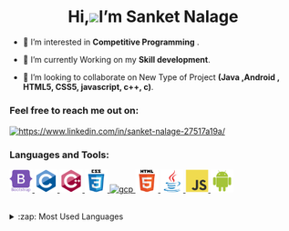 <h1 align="center"> Hi,<img src="https://media.giphy.com/media/hvRJCLFzcasrR4ia7z/giphy.gif" width="10px">I’m Sanket Nalage</h1>


- 👀 I’m interested in **Competitive Programming** .

- 🌱 I’m currently Working on my **Skill development**.

- 💞️ I’m looking to collaborate on New Type of Project **(Java ,Android , HTML5, CSS5, javascript, c++, c)**.

<h3 align="left">Feel free to reach me out on:</h3>
<p align="left">
  <a href="https://www.linkedin.com/in/sanket-nalage-27517a19a/" target="blank"><img align="center" src="https://cdn.jsdelivr.net/npm/simple-icons@3.0.1/icons/linkedin.svg" alt="https://www.linkedin.com/in/sanket-nalage-27517a19a/" height="30" width="40" /></a>

<h3 align="left">Languages and Tools:</h3>
<p align="left"> <a href="https://getbootstrap.com" target="_blank"> <img src="https://raw.githubusercontent.com/devicons/devicon/master/icons/bootstrap/bootstrap-plain-wordmark.svg" alt="bootstrap" width="40" height="40"/> </a> <a href="http://www.c.com/" target="_blank"> <img src="https://raw.githubusercontent.com/devicons/devicon/master/icons/c/c-original.svg" alt="c" width="40" height="40"/> </a> <a href="http://www.cplusplus.com/" target="_blank"> <img src="https://raw.githubusercontent.com/devicons/devicon/master/icons/cplusplus/cplusplus-original.svg" alt="cplusplus" width="40" height="40"/> </a> <a href="https://www.w3schools.com/css/" target="_blank"> <img src="https://raw.githubusercontent.com/devicons/devicon/master/icons/css3/css3-original-wordmark.svg" alt="css3" width="40" height="40"/> </a> <a href="https://cloud.google.com" target="_blank"> <img src="https://www.vectorlogo.zone/logos/google_cloud/google_cloud-icon.svg" alt="gcp" width="40" height="40"/> </a> <a href="https://www.w3.org/html/" target="_blank"> <img src="https://raw.githubusercontent.com/devicons/devicon/master/icons/html5/html5-original-wordmark.svg" alt="html5" width="40" height="40"/> </a> <a href="https://www.java.com" target="_blank"> <img src="https://raw.githubusercontent.com/devicons/devicon/master/icons/java/java-original.svg" alt="java" width="40" height="40"/> </a> <a href="https://developer.mozilla.org/en-US/docs/Web/JavaScript" target="_blank"> <img src="https://raw.githubusercontent.com/devicons/devicon/master/icons/javascript/javascript-original.svg" alt="javascript" width="40" height="40"/> </a>  <a href="https://developer.android.com/docs" target="_blank"> <img src="https://raw.githubusercontent.com/devicons/devicon/master/icons/android/android-original.svg" alt="android" width="40" height="40"/> </a></p>

<!-- <details>
  <summary>:zap: GitHub Stats</summary>
  <img align="left" alt="SanketNalage's GitHub Stats" src="https://github-readme-stats.vercel.app/api?username=SanketNalage&show_icons=true&hide_border=true" />
</details> -->

<br>

<details>
  <summary>:zap: Most Used Languages</summary>
<img align="left" alt="SanketNalage,s GitHub Top Languages" src="https://github-readme-stats.vercel.app/api/top-langs/?username=SanketNalage" />


<!--
**SanketNalage/SanketNalage** is a ✨ _special_ ✨ repository because its `README.md` (this file) appears on your GitHub profile.
-
Here are some ideas to get you started:

- 👋 Hi, I’m Sanket Nalage   
- 👀 I’m interested in competitive programming .
- 🌱 I’m currently Working on me Skill development.
- 💞️ I’m looking to collaborate on New Type of Project.
-->
